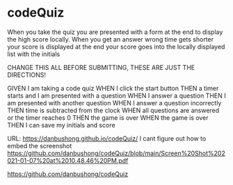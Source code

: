 # codeQuiz


When you take the quiz you are presented with a form at the end to display the high score locally.
When you get an answer wrong time gets shorter
your score is displayed at the end
your score goes into the locally displayed list with the initials


CHANGE THIS ALL BEFORE SUBMITTING, THESE ARE JUST THE DIRECTIONS!


GIVEN I am taking a code quiz
WHEN I click the start button
THEN a timer starts and I am presented with a question
WHEN I answer a question
THEN I am presented with another question
WHEN I answer a question incorrectly
THEN time is subtracted from the clock
WHEN all questions are answered or the timer reaches 0
THEN the game is over
WHEN the game is over
THEN I can save my initials and score 

URL: https://danbushong.github.io/codeQuiz/
I cant figure out how to embed the screenshot
https://github.com/danbushong/codeQuiz/blob/main/Screen%20Shot%202021-01-07%20at%2010.48.46%20PM.pdf

https://github.com/danbushong/codeQuiz